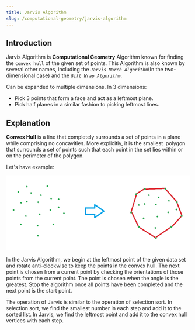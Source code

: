 ```yaml
---
title: Jarvis Algorithm
slug: /computational-geometry/jarvis-algorithm
---
```


## Introduction

Jarvis Algorithm is **Computational Geometry** Algorithm known for finding the `convex hull` of the given set of points.
This Algorithm is also known by several other names, including the _`Jarvis March Algorithm`_(In the two-dimensional case) and the _`Gift Wrap Algorithm`_.

Can be expanded to multiple dimensions. In 3 dimensions:

- Pick 3 points that form a face and act as a leftmost plane.
- Pick half planes in a similar fashion to picking leftmost lines.


## Explanation

**Convex Hull** is a line that completely surrounds a set of points in a plane while comprising no concavities. More explicitly, it is the smallest  polygon that surrounds a set of points such that each point in the set lies within or on the perimeter of the polygon.

Let's have example:

![convex hull](./convex-hull.png)

In the Jarvis Algorithm, we begin at the leftmost point of the given data set and rotate anti-clockwise to keep the points in the convex hull. The next point is chosen from a current point by checking the orientations of those points from the current point. The point is chosen when the angle is the greatest. Stop the algorithm once all points have been completed and the next point is the start point.

The operation of Jarvis is similar to the operation of selection sort. In selection sort, we find the smallest number in each step and add it to the sorted list. In Jarvis, we find the leftmost point and add it to the convex hull vertices with each step.

